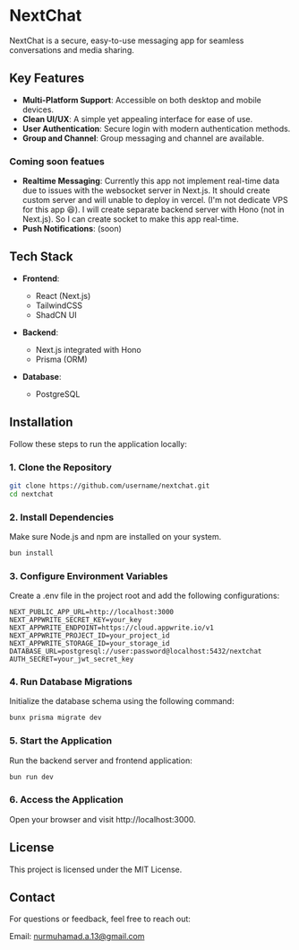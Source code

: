 # NextChat

NextChat is a secure, easy-to-use messaging app for seamless conversations and media sharing.

## Key Features

- **Multi-Platform Support**: Accessible on both desktop and mobile devices.
- **Clean UI/UX**: A simple yet appealing interface for ease of use.
- **User Authentication**: Secure login with modern authentication methods.
- **Group and Channel**: Group messaging and channel are available.

### Coming soon featues

- **Realtime Messaging**: Currently this app not implement real-time data due to issues with the websocket server in Next.js. It should create custom server and will unable to deploy in vercel. (I'm not dedicate VPS for this app 😆).
  I will create separate backend server with Hono (not in Next.js). So I can create socket to make this app real-time.
- **Push Notifications**: (soon)

## Tech Stack

- **Frontend**:

  - React (Next.js)
  - TailwindCSS
  - ShadCN UI

- **Backend**:
  - Next.js integrated with Hono
  - Prisma (ORM)
- **Database**:
  - PostgreSQL

## Installation

Follow these steps to run the application locally:

### 1. Clone the Repository

```bash
git clone https://github.com/username/nextchat.git
cd nextchat
```

### 2. Install Dependencies

Make sure Node.js and npm are installed on your system.

```bash
bun install
```

### 3. Configure Environment Variables

Create a .env file in the project root and add the following configurations:

```env
NEXT_PUBLIC_APP_URL=http://localhost:3000
NEXT_APPWRITE_SECRET_KEY=your_key
NEXT_APPWRITE_ENDPOINT=https://cloud.appwrite.io/v1
NEXT_APPWRITE_PROJECT_ID=your_project_id
NEXT_APPWRITE_STORAGE_ID=your_storage_id
DATABASE_URL=postgresql://user:password@localhost:5432/nextchat
AUTH_SECRET=your_jwt_secret_key
```

### 4. Run Database Migrations

Initialize the database schema using the following command:

```bash
bunx prisma migrate dev
```

### 5. Start the Application

Run the backend server and frontend application:

```bash
bun run dev
```

### 6. Access the Application

Open your browser and visit http://localhost:3000.

## License

This project is licensed under the MIT License.

## Contact

For questions or feedback, feel free to reach out:

Email: nurmuhamad.a.13@gmail.com
